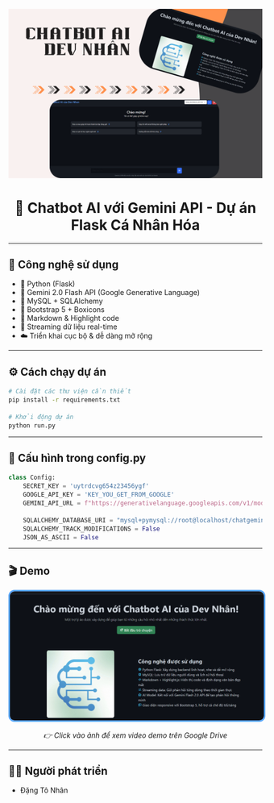 <p align="center">
  <img src="https://raw.githubusercontent.com/HitDrama/AI-Chatbot-Flask/main/static/imgs/poster.png" alt="Poster Chatbot AI" width="880">
</p>

<h1 align="center">🤖 Chatbot AI với Gemini API - Dự án Flask Cá Nhân Hóa</h1>

---

## 🚀 Công nghệ sử dụng

- 🐍 Python (Flask)
- 🧠 Gemini 2.0 Flash API (Google Generative Language)
- 💾 MySQL + SQLAlchemy
- 🎨 Bootstrap 5 + Boxicons
- 📜 Markdown & Highlight code
- 🔁 Streaming dữ liệu real-time
- ☁️ Triển khai cục bộ & dễ dàng mở rộng

---

## ⚙️ Cách chạy dự án

```bash
# Cài đặt các thư viện cần thiết
pip install -r requirements.txt

# Khởi động dự án
python run.py
```
---
## 📂 Cấu hình trong config.py
```python
class Config:
    SECRET_KEY = 'uytrdcvg654z23456ygf'
    GOOGLE_API_KEY = 'KEY_YOU_GET_FROM_GOOGLE'
    GEMINI_API_URL = f"https://generativelanguage.googleapis.com/v1/models/gemini-2.0-flash:generateContent?key={GOOGLE_API_KEY}"

    SQLALCHEMY_DATABASE_URI = "mysql+pymysql://root@localhost/chatgemini"
    SQLALCHEMY_TRACK_MODIFICATIONS = False
    JSON_AS_ASCII = False
```
---
## 🎬 Demo


<p align="center">
  <a href="https://drive.google.com/file/d/1tQPYtYpEwiGcSXFBB2kiORJkJ0ddF6YQ/view?usp=sharing" target="_blank">
    <img src="https://github.com/HitDrama/AI-Chatbot-Flask/blob/main/static/imgs/home.png"
         alt="Xem Video Demo"
         width="600"
         style="border: 3px solid #58a6ff; border-radius: 12px;">
  </a>
</p>

<p align="center"><em>👉 Click vào ảnh để xem video demo trên Google Drive</em></p>

---
## 👨‍💻 Người phát triển

- Đặng Tô Nhân
